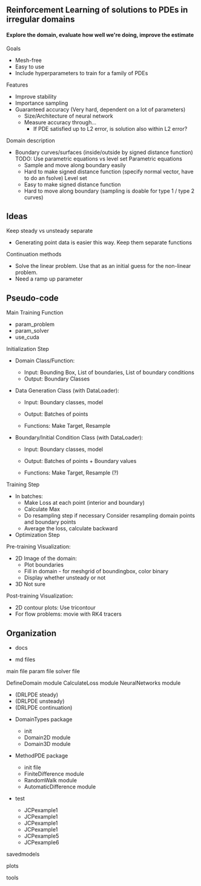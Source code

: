 ## Reinforcement Learning of solutions to PDEs in irregular domains

#### Explore the domain, evaluate how well we're doing, improve the estimate

Goals
- Mesh-free
- Easy to use
- Include hyperparameters to train for a family of PDEs

Features
- Improve stability
- Importance sampling
- Guaranteed accuracy (Very hard, dependent on a lot of parameters)
    + Size/Architecture of neural network
    + Measure accuracy through...
      - If PDE satisfied up to L2 error, is solution also within L2 error?

Domain description
- Boundary curves/surfaces (inside/outside by signed distance function) 
  TODO: Use parametric equations vs level set
  Parametric equations
  + Sample and move along boundary easily
  - Hard to make signed distance function (specify normal vector, have to do an fsolve)
  Level set
  + Easy to make signed distance function
  - Hard to move along boundary (sampling is doable for type 1 / type 2 curves)

## Ideas

Keep steady vs unsteady separate
  + Generating point data is easier this way. Keep them separate functions

Continuation methods
  + Solve the linear problem. Use that as an initial guess for the non-linear problem.
  + Need a ramp up parameter

## Pseudo-code

Main Training Function
- param_problem
- param_solver
- use_cuda

Initialization Step
- Domain Class/Function:
  + Input: Bounding Box, List of boundaries, List of boundary conditions
  + Output: Boundary Classes

- Data Generation Class (with DataLoader):
  + Input: Boundary classes, model
  + Output: Batches of points

  + Functions: Make Target, Resample 

- Boundary/Initial Condition Class (with DataLoader):
  + Input: Boundary classes, model
  + Output: Batches of points + Boundary values

  + Functions: Make Target, Resample (?)

Training Step
- In batches:
  + Make Loss at each point (interior and boundary)
  + Calculate Max
  + Do resampling step if necessary
    Consider resampling domain points and boundary points
  + Average the loss, calculate backward
- Optimization Step

Pre-training Visualization:
- 2D Image of the domain: 
  + Plot boundaries
  + Fill in domain - for meshgrid of boundingbox, color binary
  + Display whether unsteady or not
- 3D Not sure

Post-training Visualization:
- 2D contour plots: Use tricontour
- For flow problems: movie with RK4 tracers


## Organization
+ docs
- md files

main file
param file
solver file

DefineDomain module
CalculateLoss module
NeuralNetworks module

- (DRLPDE steady)
- (DRLPDE unsteady)
- (DRLPDE continuation)

+ DomainTypes package
  - init 
  - Domain2D module
  - Domain3D module

+ MethodPDE package
  - init file
  - FiniteDifference module
  - RandomWalk module
  - AutomaticDifference module

+ test
  - JCPexample1
  - JCPexample1
  - JCPexample1
  - JCPexample1
  - JCPexample5
  - JCPexample6

savedmodels

plots

tools
